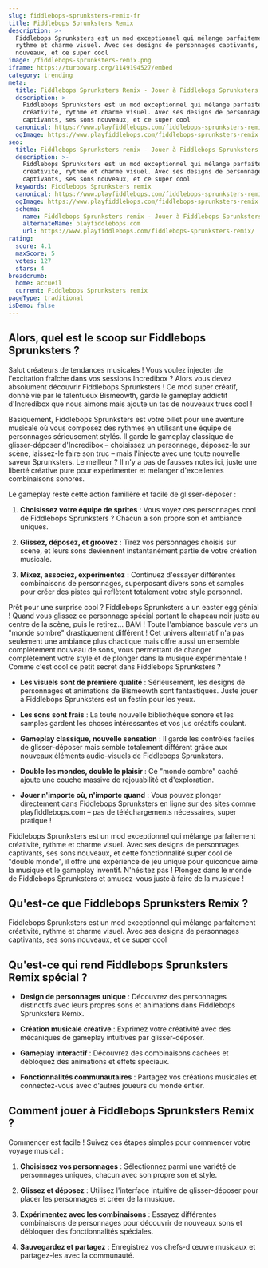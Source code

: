 ```yaml
---
slug: fiddlebops-sprunksters-remix-fr
title: Fiddlebops Sprunksters Remix
description: >-
  Fiddlebops Sprunksters est un mod exceptionnel qui mélange parfaitement créativité,
  rythme et charme visuel. Avec ses designs de personnages captivants, ses sons
  nouveaux, et ce super cool
image: /fiddlebops-sprunksters-remix.png
iframe: https://turbowarp.org/1149194527/embed
category: trending
meta:
  title: Fiddlebops Sprunksters Remix - Jouer à Fiddlebops Sprunksters Remix en Ligne
  description: >-
    Fiddlebops Sprunksters est un mod exceptionnel qui mélange parfaitement
    créativité, rythme et charme visuel. Avec ses designs de personnages
    captivants, ses sons nouveaux, et ce super cool
  canonical: https://www.playfiddlebops.com/fiddlebops-sprunksters-remix/
  ogImage: https://www.playfiddlebops.com/fiddlebops-sprunksters-remix.png
seo:
  title: Fiddlebops Sprunksters remix - Jouer à Fiddlebops Sprunksters remix en Ligne
  description: >-
    Fiddlebops Sprunksters est un mod exceptionnel qui mélange parfaitement
    créativité, rythme et charme visuel. Avec ses designs de personnages
    captivants, ses sons nouveaux, et ce super cool
  keywords: Fiddlebops Sprunksters remix
  canonical: https://www.playfiddlebops.com/fiddlebops-sprunksters-remix/
  ogImage: https://www.playfiddlebops.com/fiddlebops-sprunksters-remix.png
  schema:
    name: Fiddlebops Sprunksters remix - Jouer à Fiddlebops Sprunksters remix en Ligne
    alternateName: playfiddlebops.com
    url: https://www.playfiddlebops.com/fiddlebops-sprunksters-remix/
rating:
  score: 4.1
  maxScore: 5
  votes: 127
  stars: 4
breadcrumb:
  home: accueil
  current: Fiddlebops Sprunksters remix
pageType: traditional
isDemo: false
---
```


## Alors, quel est le scoop sur Fiddlebops Sprunksters ?

Salut créateurs de tendances musicales ! Vous voulez injecter de l'excitation fraîche dans vos sessions Incredibox ? Alors vous devez absolument découvrir Fiddlebops Sprunksters ! Ce mod super créatif, donné vie par le talentueux Bismeowth, garde le gameplay addictif d'Incredibox que nous aimons mais ajoute un tas de nouveaux trucs cool !

Basiquement, Fiddlebops Sprunksters est votre billet pour une aventure musicale où vous composez des rythmes en utilisant une équipe de personnages sérieusement stylés. Il garde le gameplay classique de glisser-déposer d'Incredibox – choisissez un personnage, déposez-le sur scène, laissez-le faire son truc – mais l'injecte avec une toute nouvelle saveur Sprunksters. Le meilleur ? Il n'y a pas de fausses notes ici, juste une liberté créative pure pour expérimenter et mélanger d'excellentes combinaisons sonores.

Le gameplay reste cette action familière et facile de glisser-déposer :

1. **Choisissez votre équipe de sprites** : Vous voyez ces personnages cool de Fiddlebops Sprunksters ? Chacun a son propre son et ambiance uniques.

1. **Glissez, déposez, et groovez** : Tirez vos personnages choisis sur scène, et leurs sons deviennent instantanément partie de votre création musicale.

1. **Mixez, associez, expérimentez** : Continuez d'essayer différentes combinaisons de personnages, superposant divers sons et samples pour créer des pistes qui reflètent totalement votre style personnel.

Prêt pour une surprise cool ? Fiddlebops Sprunksters a un easter egg génial ! Quand vous glissez ce personnage spécial portant le chapeau noir juste au centre de la scène, puis le retirez... BAM ! Toute l'ambiance bascule vers un "monde sombre" drastiquement différent ! Cet univers alternatif n'a pas seulement une ambiance plus chaotique mais offre aussi un ensemble complètement nouveau de sons, vous permettant de changer complètement votre style et de plonger dans la musique expérimentale ! Comme c'est cool ce petit secret dans Fiddlebops Sprunksters ?

- **Les visuels sont de première qualité** : Sérieusement, les designs de personnages et animations de Bismeowth sont fantastiques. Juste jouer à Fiddlebops Sprunksters est un festin pour les yeux.

- **Les sons sont frais** : La toute nouvelle bibliothèque sonore et les samples gardent les choses intéressantes et vos jus créatifs coulant.

- **Gameplay classique, nouvelle sensation** : Il garde les contrôles faciles de glisser-déposer mais semble totalement différent grâce aux nouveaux éléments audio-visuels de Fiddlebops Sprunksters.

- **Double les mondes, double le plaisir** : Ce "monde sombre" caché ajoute une couche massive de rejouabilité et d'exploration.

- **Jouer n'importe où, n'importe quand** : Vous pouvez plonger directement dans Fiddlebops Sprunksters en ligne sur des sites comme playfiddlebops.com – pas de téléchargements nécessaires, super pratique !

Fiddlebops Sprunksters est un mod exceptionnel qui mélange parfaitement créativité, rythme et charme visuel. Avec ses designs de personnages captivants, ses sons nouveaux, et cette fonctionnalité super cool de "double monde", il offre une expérience de jeu unique pour quiconque aime la musique et le gameplay inventif. N'hésitez pas ! Plongez dans le monde de Fiddlebops Sprunksters et amusez-vous juste à faire de la musique !

## Qu'est-ce que Fiddlebops Sprunksters Remix ?

Fiddlebops Sprunksters est un mod exceptionnel qui mélange parfaitement créativité, rythme et charme visuel. Avec ses designs de personnages captivants, ses sons nouveaux, et ce super cool

## Qu'est-ce qui rend Fiddlebops Sprunksters Remix spécial ?

- **Design de personnages unique** : Découvrez des personnages distinctifs avec leurs propres sons et animations dans Fiddlebops Sprunksters Remix.

- **Création musicale créative** : Exprimez votre créativité avec des mécaniques de gameplay intuitives par glisser-déposer.

- **Gameplay interactif** : Découvrez des combinaisons cachées et débloquez des animations et effets spéciaux.

- **Fonctionnalités communautaires** : Partagez vos créations musicales et connectez-vous avec d'autres joueurs du monde entier.

## Comment jouer à Fiddlebops Sprunksters Remix ?

Commencer est facile ! Suivez ces étapes simples pour commencer votre voyage musical :

1. **Choisissez vos personnages** : Sélectionnez parmi une variété de personnages uniques, chacun avec son propre son et style.

1. **Glissez et déposez** : Utilisez l'interface intuitive de glisser-déposer pour placer les personnages et créer de la musique.

1. **Expérimentez avec les combinaisons** : Essayez différentes combinaisons de personnages pour découvrir de nouveaux sons et débloquer des fonctionnalités spéciales.

1. **Sauvegardez et partagez** : Enregistrez vos chefs-d'œuvre musicaux et partagez-les avec la communauté.